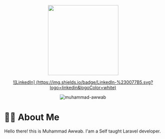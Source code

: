 <div id="header" align="center">
  <img src="https://media.giphy.com/media/1CfFTtmLsjY6mbJfrz/giphy.gif" width="225"/>

<!--   [![Facebook] (https://img.shields.io/badge/Facebook-%231877F2.svg?logo=Facebook&logoColor=white)](https://facebook.com/timalsinayuvraj) 
  [![Instagram] (https://img.shields.io/badge/Instagram-%23E4405F.svg?logo=Instagram&logoColor=white)](https://instagram.com/yuvrajtimalsina)  -->
  [![LinkedIn] (https://img.shields.io/badge/LinkedIn-%230077B5.svg?logo=linkedin&logoColor=white)]([https://www.linkedin.com/in/muhammad-awwab-hisan-429256244/]) 
<!--   [![Stack Overflow] (https://img.shields.io/badge/-Stackoverflow-FE7A16?logo=stack-overflow&logoColor=white)](https://stackoverflow.com/users/yuvraj-timalsina)  -->
<!--   [![Twitter] (https://img.shields.io/badge/Twitter-%231DA1F2.svg?logo=Twitter&logoColor=white)](https://twitter.com/timalsinayuvraj) -->
<p> <img src="https://komarev.com/ghpvc/?username=wbzy05&label=Profile%20Views&color=0e75b6&style=flat" alt="muhammad-awwab" /> </p>
</div>

# 🧑‍💻 About Me
Hello there! this is Muhammad Awwab. I'am a Self taught Laravel developer.









<!--
**wbzy05/wbzy05** is a ✨ _special_ ✨ repository because its `README.md` (this file) appears on your GitHub profile.

Here are some ideas to get you started:

- 🔭 I’m currently working on ...
- 🌱 I’m currently learning ...
- 👯 I’m looking to collaborate on ...
- 🤔 I’m looking for help with ...
- 💬 Ask me about ...
- 📫 How to reach me: ...
- 😄 Pronouns: ...
- ⚡ Fun fact: ...
-->
